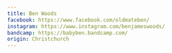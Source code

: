 ```yaml
---
title: Ben Woods
facebook: https://www.facebook.com/oldmateben/
instagram: https://www.instagram.com/benjameswoods/
bandcamp: https://babyben.bandcamp.com/
origin: Christchurch
---
```

